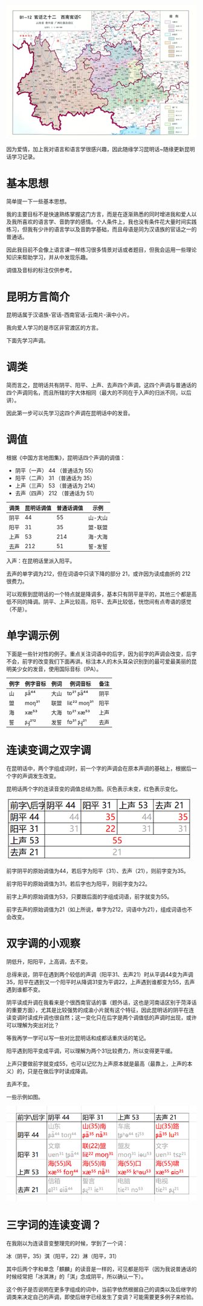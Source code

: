 
![中国语言地图集_汉语方言卷-西南官话云贵](pic/kunmingese-note-1/cover.jpg)

因为爱情，加上我对语言和语言学很感兴趣，因此随缘学习昆明话~随缘更新昆明话学习记录。

# 基本思想

简单提一下一些基本思想。

我的主要目标不是快速熟练掌握这门方言，而是在逐渐熟悉的同时增进我和爱人以及我所喜欢的语言学、音韵学的感情。个人条件上，我也没有条件花大量时间实践练习，但我有少许的语言学以及音韵学基础，而且母语是同为汉语族的官话之一的普通话。

因此我目前不会像上语言课一样练习很多情景对话或者题目，但我会运用一些理论知识来帮助学习，并从中发现乐趣。

调值及音标的标注仅供参考。

# 昆明方言简介

昆明话属于汉语族-官话-西南官话-云南片-滇中小片。

我向爱人学习的是市区非官渡区的方言。

下面先学习声调。

# 调类

简而言之，昆明话共有阴平、阳平、上声、去声四个声调，这四个声调与普通话的四个声调同名，而且所辖的字大体相同（最大的不同在于入声的归派不同，以后讲）。

因此第一步可以先学习这四个声调在昆明话中的发音。

# 调值

根据《中国方言地图集》，昆明话四个声调的调值：

- 阴平（一声） 44 （普通话为 55）
- 阳平（二声） 31 （普通话为 35）
- 上声（三声） 53 （普通话为 214）
- 去声（四声） 212 （普通话为 51）

调类|	昆明话调值|	普通话调值|	示例
-|-|-|-
阴平|	44|	55|	山-大山
阳平|	31|	35|	盟-联盟
上声|	53|	214|	海-大海
去声|	212|	51|	誓-发誓

入声：在昆明话里派入阳平。

去声的单字调为212，但在词语中只读下降的部分 21，或许因为读成曲折的 212 很费力。

可以观察到昆明话的一个特点就是降调多，基本只有阴平是平的，其他三个都是高低不同的降调。阴平、上声比较高，阳平、去声比较低，恍惚间有点粤语的感觉（不是）。

# 单字调示例

下面是一些针对性的例子。重点关注词语中的后字，因为前字的声调会改变，后字不会，前字的改变我们下面再讲。标注本人的木头耳朵识别到的最可爱最美丽的昆明美少女的发音，使用国际音标（IPA）。

例字|	例字音标|	例词|	例词音标|	备注
-|-|-|-|-
山|	ʂä̃⁴⁴|	大山|	tɒ²¹ ʂä̃⁴⁴|	阴平
盟|	moŋ³¹|	联盟|	liɛ̃²² moŋ³¹|	阳平
海|	xæ⁵³|	大海|	tɒ²¹ xæ⁵³|	上声
誓|	ʂɻ̩²¹²|	发誓|	fɒ³¹ ʂɻ̩²¹|	去声

# 连读变调之双字调

在昆明话中，两个字组成词时，前一个字的声调会在原本声调的基础上，根据后一个字的声调发生改变。

昆明话两个字的连读音变的调值总结为图。灰色表示未变，红色表示变化。

![昆明话双字词的连读变调](pic/kunmingese-note-1/昆明话双字词的连读变调.png)

前字阴平的原始调值为44，若后字为阳平（31）、去声（21），则前字变为35。

前字阳平的原始调值为31，若后字也为阳平，则前字变为22。

前字上声的原始调值为53，只要跟后面的字组成词语，前字就变为55。

前字去声的原始调值为21（如上所说，单字为212，词语中为21），组成词语也不会改变。

# 双字调的小观察

阴低升，阳阳平，上高调，去不变。

总得来说，阴平在遇到两个较低的声调（阳平31、去声21）时从平调44变为声调35，阳平在遇到又一个阳平时从降调31变为平调22，上声遇到谁都变为55，去声遇到谁都不变。

阴平读成升调在我看来是个很西南官话的事（题外话，这也是河南话区别于菏泽话的重要方面），尤其是比较强势的成渝小片就有这个特征，因此昆明话的阴平在连读变调时读成升调也很自然；这一变化只在后字是两个调值低的声调时出现，或许可以理解为突出对比？

等我再学一学可以写一些对比昆明话和成都话重庆话的笔记。

阳平遇到阳平变成平调，可以理解为两个31比较费力，所以变得更平缓。

上声只要做前字就变成55，也可以记忆为上声原本就是最高（最靠上，上声的本义）的，只是在做后字时读成降调。

去声不变。

一些示例如图。

![双字词连读变调的例词](pic/kunmingese-note-1/双字词连读变调的例词.png)

# 三字词的连读变调？

在我刚以为连读音变整理完的时候，学到了一个词：

冰（阴平，35）淇（阳平，22）淋（阳平，31）

其中后两个字和单念「麒麟」的读音是一样的，可见都是阳平（因为我说普通话的时候经常把「冰淇淋」的「淇」念成阴平，所以确认一下）。

这个例子是否说明在更多字组成的词中，当前字依然根据自己的调类以及后继字的调类来决定自己的声调，即使后继字已经发生了变调？可能需要更多例子来检验。
